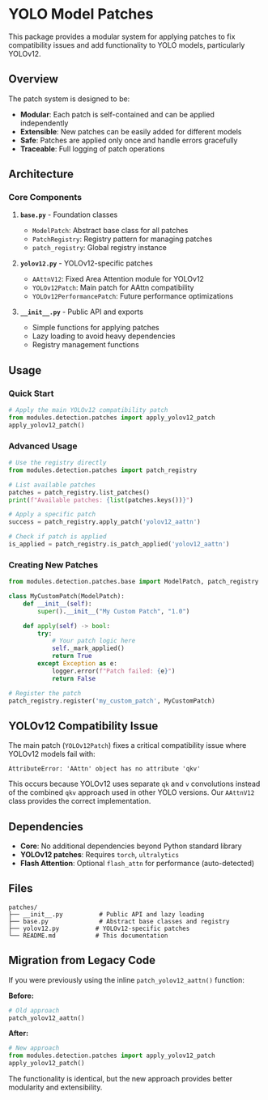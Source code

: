 # YOLO Model Patches

This package provides a modular system for applying patches to fix compatibility issues and add functionality to YOLO models, particularly YOLOv12.

## Overview

The patch system is designed to be:
- **Modular**: Each patch is self-contained and can be applied independently
- **Extensible**: New patches can be easily added for different models
- **Safe**: Patches are applied only once and handle errors gracefully
- **Traceable**: Full logging of patch operations

## Architecture

### Core Components

1. **`base.py`** - Foundation classes
   - `ModelPatch`: Abstract base class for all patches
   - `PatchRegistry`: Registry pattern for managing patches
   - `patch_registry`: Global registry instance

2. **`yolov12.py`** - YOLOv12-specific patches
   - `AAttnV12`: Fixed Area Attention module for YOLOv12
   - `YOLOv12Patch`: Main patch for AAttn compatibility
   - `YOLOv12PerformancePatch`: Future performance optimizations

3. **`__init__.py`** - Public API and exports
   - Simple functions for applying patches
   - Lazy loading to avoid heavy dependencies
   - Registry management functions

## Usage

### Quick Start

```python
# Apply the main YOLOv12 compatibility patch
from modules.detection.patches import apply_yolov12_patch
apply_yolov12_patch()
```

### Advanced Usage

```python
# Use the registry directly
from modules.detection.patches import patch_registry

# List available patches
patches = patch_registry.list_patches()
print(f"Available patches: {list(patches.keys())}")

# Apply a specific patch
success = patch_registry.apply_patch('yolov12_aattn')

# Check if patch is applied
is_applied = patch_registry.is_patch_applied('yolov12_aattn')
```

### Creating New Patches

```python
from modules.detection.patches.base import ModelPatch, patch_registry

class MyCustomPatch(ModelPatch):
    def __init__(self):
        super().__init__("My Custom Patch", "1.0")

    def apply(self) -> bool:
        try:
            # Your patch logic here
            self._mark_applied()
            return True
        except Exception as e:
            logger.error(f"Patch failed: {e}")
            return False

# Register the patch
patch_registry.register('my_custom_patch', MyCustomPatch)
```

## YOLOv12 Compatibility Issue

The main patch (`YOLOv12Patch`) fixes a critical compatibility issue where YOLOv12 models fail with:
```
AttributeError: 'AAttn' object has no attribute 'qkv'
```

This occurs because YOLOv12 uses separate `qk` and `v` convolutions instead of the combined `qkv` approach used in other YOLO versions. Our `AAttnV12` class provides the correct implementation.

## Dependencies

- **Core**: No additional dependencies beyond Python standard library
- **YOLOv12 patches**: Requires `torch`, `ultralytics`
- **Flash Attention**: Optional `flash_attn` for performance (auto-detected)

## Files

```
patches/
├── __init__.py          # Public API and lazy loading
├── base.py              # Abstract base classes and registry
├── yolov12.py          # YOLOv12-specific patches
└── README.md           # This documentation
```

## Migration from Legacy Code

If you were previously using the inline `patch_yolov12_aattn()` function:

**Before:**
```python
# Old approach
patch_yolov12_aattn()
```

**After:**
```python
# New approach
from modules.detection.patches import apply_yolov12_patch
apply_yolov12_patch()
```

The functionality is identical, but the new approach provides better modularity and extensibility.